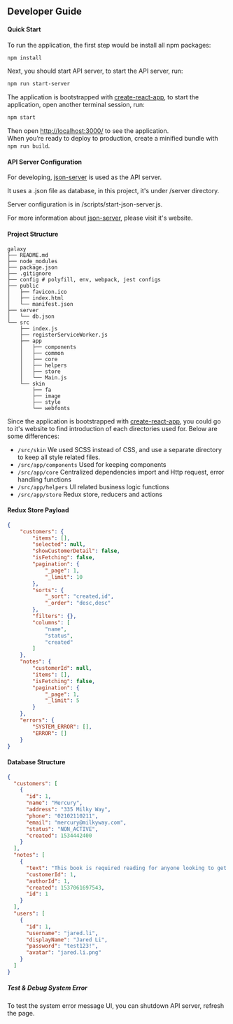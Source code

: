 ## Developer Guide

#### Quick Start
To run the application, the first step would be install all npm packages:

```sh
npm install
```

Next, you should start API server, to start the API server, run:

```sh
npm run start-server
```

The application is bootstrapped with [create-react-app](https://github.com/facebook/create-react-app), to start the application, open another terminal session, run:

```sh
npm start
```
Then open [http://localhost:3000/](http://localhost:3000/) to see the application.<br>
When you’re ready to deploy to production, create a minified bundle with `npm run build`.

#### API Server Configuration

For developing, [json-server](https://github.com/typicode/json-server) is used as the API server.

It uses a .json file as database, in this project, it's under /server directory.

Server configuration is in /scripts/start-json-server.js.

For more information about [json-server](https://github.com/typicode/json-server), please visit it's website.

#### Project Structure

```
galaxy
├── README.md
├── node_modules
├── package.json
├── .gitignore
├── config # polyfill, env, webpack, jest configs
├── public
│   ├── favicon.ico
│   ├── index.html
│   └── manifest.json
├── server
│   └── db.json
└── src
    ├── index.js
    ├── registerServiceWorker.js
    ├── app
    │   ├── components
    │   ├── common
    │   ├── core
    │   ├── helpers
    │   ├── store
    │   └── Main.js
    └── skin
        ├── fa
        ├── image
        ├── style
        └── webfonts
```
Since the application is bootstrapped with [create-react-app](https://github.com/facebook/create-react-app), you could go to it's website to find introduction of each directories used for. Below are some differences: 
- `/src/skin` We used SCSS instead of CSS, and use a separate directory to keep all style related files.
- `/src/app/components` Used for keeping components
- `/src/app/core` Centralized dependencies import and Http request, error handling functions
- `/src/app/helpers` UI related business logic functions
- `/src/app/store` Redux store, reducers and actions

#### Redux Store Payload

```json
{
	"customers": {
		"items": [],
        "selected": null,
        "showCustomerDetail": false,
        "isFetching": false,
        "pagination": {
		    "_page": 1,
		    "_limit": 10
		},
        "sorts": {
		    "_sort": "created,id",
		    "_order": "desc,desc"
		},
        "filters": {},
        "columns": [
		    "name",
		    "status",
		    "created"
		]
	},
	"notes": {
	    "customerId": null,
	    "items": [],
	    "isFetching": false,
	    "pagination": {
		    "_page": 1,
		    "_limit": 5
		}
	},
	"errors": {
	    "SYSTEM_ERROR": [],
	    "ERROR": []
	}
}
```

#### Database Structure
```json
{
  "customers": [
    {
      "id": 1,
      "name": "Mercury",
      "address": "335 Milky Way",
      "phone": "02102110211",
      "email": "mercury@milkyway.com",
      "status": "NON_ACTIVE",
      "created": 1534442400
    }
  ],
  "notes": [
    {
      "text": "This book is required reading for anyone looking to get using D3. A mandatory introduction to a very complex and powerful library.",
      "customerId": 1,
      "authorId": 1,
      "created": 1537061697543,
      "id": 1
    }
  ],
  "users": [
    {
      "id": 1,
      "username": "jared.li",
      "displayName": "Jared Li",
      "password": "test123!",
      "avatar": "jared.li.png"
    }
  ]
}
```

##### Test & Debug System Error
To test the system error message UI, you can shutdown API server, refresh the page.